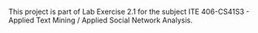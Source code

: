 This project is part of Lab Exercise 2.1 for the subject ITE 406-CS41S3 - Applied Text Mining / Applied Social Network Analysis. 

